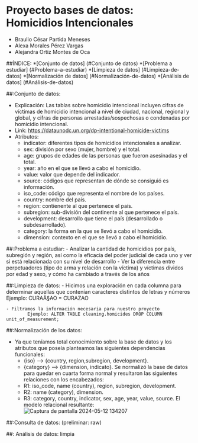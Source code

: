 # Proyecto bases de datos: Homicidios Intencionales
- Braulio César Partida Meneses
- Alexa Morales Pérez Vargas
- Alejandra Ortiz Montes de Oca

##ÍNDICE:
*[Conjunto de datos] (#Conjunto de datos)
*[Problema a estudiar] (#Problema-a-estudiar)
*[Limpieza de datos] (#Limpieza-de-datos)
*[Normalización de datos] (#Normalización-de-datos)
*[Análisis de datos] (#Análisis-de-datos)

##:Conjunto de datos:
- Explicación: Las tablas sobre homicidio intencional incluyen cifras de víctimas de homicidio intencional a nivel de ciudad, nacional, regional y global, y cifras de personas arrestadas/sospechosas o condenadas por homicidio intencional.
- Link: https://dataunodc.un.org/dp-intentional-homicide-victims
- Atributos:
  - indicator: diferentes tipos de homicidios intencionales a analizar.
  - sex: división por sexo (mujer, hombre) y el total.
  - age: grupos de edades de las personas que fueron asesinadas y el total.
  - year: año en el que se llevó a cabo el homicidio.
  - value: valor que depende del indicador.
  - source: códigos que representan de dónde se consiguió es información.
  - iso_code: código que representa el nombre de los países.
  - country: nombre del país.
  - region: contienente al que pertenece el país.
  - subregion: sub-división del continente al que pertenece el país.
  - development: desarrollo que tiene el país (desarrollado o subdesarrollado).
  - category: la forma en la que se llevó a cabo el homicidio.
  - dimension: contexto en el que se llevó a cabo el homicidio.

##:Problema a estudiar:
    - Analizar la cantidad de homicidios por país, subregión y región, así como la eficacia del poder judicial de cada
    uno y ver si está relacionada con su nivel de desarrollo
    - Ver la diferencia entre perpetuadores (tipo de arma y relación con la víctima) y víctimas dividos por edad y sexo,
    y cómo ha cambiado a través de los años

##:Limpieza de datos:
    - Hicimos una exploración en cada columna para determinar aquellas que contenían caracteres distintos de letras y números
            Ejemplo: CURAÃ§AO = CURAZAO

    - Filtramos la información necesaria para nuestro proyecto
            Ejemplo: ALTER TABLE cleaning.homicides DROP COLUMN unit_of_measurement;

##:Normalización de los datos:
- Ya que teníamos total conocimiento sobre la base de datos y los atributos que poseía planteamos las siguientes dependencias funcionales:
  - {iso} --> {country, region,subregion, development}.
  - {category} --> {dimension, indicato}.
Se normalizó la base de datos para quedar en cuarta forma normal y resultaron las siguientes relaciones con los encabezados:
  - R1: iso_code, name (country), region, subregion,  development.
  - R2: name (category), dimension.
  - R3: category, country, indicator, sex, age, year, value, source.
El modelo relacional resultante:
![Captura de pantalla 2024-05-12 134207](https://github.com/BraulioPartida/ProyectoBasesDeDatosH/assets/124923797/f4b49707-d9f3-44fe-ae50-5444218816e1)

##:Consulta de datos:
(preliminar: raw)

##: Análisis de datos:
limpia
